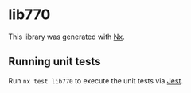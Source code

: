 # lib770

This library was generated with [Nx](https://nx.dev).

## Running unit tests

Run `nx test lib770` to execute the unit tests via [Jest](https://jestjs.io).
